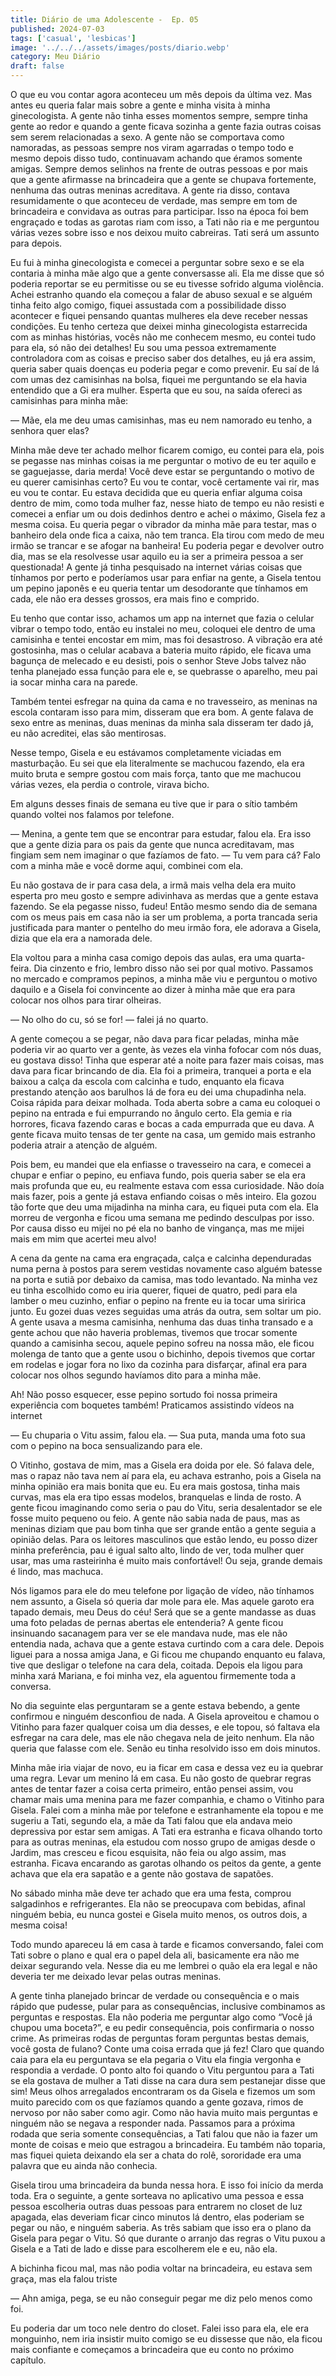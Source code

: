```yaml
---
title: Diário de uma Adolescente -  Ep. 05
published: 2024-07-03
tags: ['casual', 'lesbicas']
image: '../../../assets/images/posts/diario.webp'
category: Meu Diário
draft: false
---
```

O que eu vou contar agora aconteceu um mês depois da última vez. Mas antes eu queria falar mais sobre a gente e minha visita à minha ginecologista. A gente não tinha esses momentos sempre, sempre tinha gente ao redor e quando a gente ficava sozinha a gente fazia outras coisas sem serem relacionadas a sexo. A gente não se comportava como namoradas, as pessoas sempre nos viram agarradas o tempo todo e mesmo depois disso tudo, continuavam achando que éramos somente amigas. Sempre demos selinhos na frente de outras pessoas e por mais que a gente afirmasse na brincadeira que a gente se chupava fortemente, nenhuma das outras meninas acreditava. A gente ria disso, contava resumidamente o que aconteceu de verdade, mas sempre em tom de brincadeira e convidava as outras para participar. Isso na época foi bem engraçado e todas as garotas riam com isso, a Tati não ria e me perguntou várias vezes sobre isso e nos deixou muito cabreiras. Tati será um assunto para depois.

Eu fui à minha ginecologista e comecei a perguntar sobre sexo e se ela contaria à minha mãe algo que a gente conversasse ali. Ela me disse que só poderia reportar se eu permitisse ou se eu tivesse sofrido alguma violência. Achei estranho quando ela começou a falar de abuso sexual e se alguém tinha feito algo comigo, fiquei assustada com a possibilidade disso acontecer e fiquei pensando quantas mulheres ela deve receber nessas condições. Eu tenho certeza que deixei minha ginecologista estarrecida com as minhas histórias, vocês não me conhecem mesmo, eu contei tudo para ela, só não dei detalhes! Eu sou uma pessoa extremamente controladora com as coisas e preciso saber dos detalhes, eu já era assim, queria saber quais doenças eu poderia pegar e como prevenir. Eu saí de lá com umas dez camisinhas na bolsa, fiquei me perguntando se ela havia entendido que a Gi era mulher. Esperta que eu sou, na saída ofereci as camisinhas para minha mãe:

— Mãe, ela me deu umas camisinhas, mas eu nem namorado eu tenho, a senhora quer elas?

Minha mãe deve ter achado melhor ficarem comigo, eu contei para ela, pois se pegasse nas minhas coisas ia me perguntar o motivo de eu ter aquilo e se gaguejasse, daria merda! Você deve estar se perguntando o motivo de eu querer camisinhas certo? Eu vou te contar, você certamente vai rir, mas eu vou te contar. Eu estava decidida que eu queria enfiar alguma coisa dentro de mim, como toda mulher faz, nesse hiato de tempo eu não resisti e comecei a enfiar um ou dois dedinhos dentro e achei o máximo, Gisela fez a mesma coisa. Eu queria pegar o vibrador da minha mãe para testar, mas o banheiro dela onde fica a caixa, não tem tranca. Ela tirou com medo de meu irmão se trancar e se afogar na banheira! Eu poderia pegar e devolver outro dia, mas se ela resolvesse usar aquilo eu ia ser a primeira pessoa a ser questionada! A gente já tinha pesquisado na internet várias coisas que tínhamos por perto e poderíamos usar para enfiar na gente, a Gisela tentou um pepino japonês e eu queria tentar um desodorante que tínhamos em cada, ele não era desses grossos, era mais fino e comprido.

Eu tenho que contar isso, achamos um app na internet que fazia o celular vibrar o tempo todo, então eu instalei no meu, coloquei ele dentro de uma camisinha e tentei encostar em mim, mas foi desastroso. A vibração era até gostosinha, mas o celular acabava a bateria muito rápido, ele ficava uma bagunça de melecado e eu desisti, pois o senhor Steve Jobs talvez não tenha planejado essa função para ele e, se quebrasse o aparelho, meu pai ia socar minha cara na parede.

Também tentei esfregar na quina da cama e no travesseiro, as meninas na escola contaram isso para mim, disseram que era bom. A gente falava de sexo entre as meninas, duas meninas da minha sala disseram ter dado já, eu não acreditei, elas são mentirosas.

Nesse tempo, Gisela e eu estávamos completamente viciadas em masturbação. Eu sei que ela literalmente se machucou fazendo, ela era muito bruta e sempre gostou com mais força, tanto que me machucou várias vezes, ela perdia o controle, virava bicho.

Em alguns desses finais de semana eu tive que ir para o sítio também quando voltei nos falamos por telefone.

— Menina, a gente tem que se encontrar para estudar, falou ela. Era isso que a gente dizia para os pais da gente que nunca acreditavam, mas fingiam sem nem imaginar o que fazíamos de fato. — Tu vem para cá? Falo com a minha mãe e você dorme aqui, combinei com ela.

Eu não gostava de ir para casa dela, a irmã mais velha dela era muito esperta pro meu gosto e sempre adivinhava as merdas que a gente estava fazendo. Se ela pegasse nisso, fudeu! Então mesmo sendo dia de semana com os meus pais em casa não ia ser um problema, a porta trancada seria justificada para manter o pentelho do meu irmão fora, ele adorava a Gisela, dizia que ela era a namorada dele.

Ela voltou para a minha casa comigo depois das aulas, era uma quarta-feira. Dia cinzento e frio, lembro disso não sei por qual motivo. Passamos no mercado e compramos pepinos, a minha mãe viu e perguntou o motivo daquilo e a Gisela foi convincente ao dizer à minha mãe que era para colocar nos olhos para tirar olheiras.

— No olho do cu, só se for! — falei já no quarto.

A gente começou a se pegar, não dava para ficar peladas, minha mãe poderia vir ao quarto ver a gente, às vezes ela vinha fofocar com nós duas, eu gostava disso! Tinha que esperar até a noite para fazer mais coisas, mas dava para ficar brincando de dia. Ela foi a primeira, tranquei a porta e ela baixou a calça da escola com calcinha e tudo, enquanto ela ficava prestando atenção aos barulhos lá de fora eu dei uma chupadinha nela. Coisa rápida para deixar molhada. Toda aberta sobre a cama eu coloquei o pepino na entrada e fui empurrando no ângulo certo. Ela gemia e ria horrores, ficava fazendo caras e bocas a cada empurrada que eu dava. A gente ficava muito tensas de ter gente na casa, um gemido mais estranho poderia atrair a atenção de alguém.

Pois bem, eu mandei que ela enfiasse o travesseiro na cara, e comecei a chupar e enfiar o pepino, eu enfiava fundo, pois queria saber se ela era mais profunda que eu, eu realmente estava com essa curiosidade. Não doía mais fazer, pois a gente já estava enfiando coisas o mês inteiro. Ela gozou tão forte que deu uma mijadinha na minha cara, eu fiquei puta com ela. Ela morreu de vergonha e ficou uma semana me pedindo desculpas por isso. Por causa disso eu mijei no pé ela no banho de vingança, mas me mijei mais em mim que acertei meu alvo!

A cena da gente na cama era engraçada, calça e calcinha dependuradas numa perna à postos para serem vestidas novamente caso alguém batesse na porta e sutiã por debaixo da camisa, mas todo levantado. Na minha vez eu tinha escolhido como eu iria querer, fiquei de quatro, pedi para ela lamber o meu cuzinho, enfiar o pepino na frente eu ia tocar uma siririca junto. Eu gozei duas vezes seguidas uma atrás da outra, sem soltar um pio. A gente usava a mesma camisinha, nenhuma das duas tinha transado e a gente achou que não haveria problemas, tivemos que trocar somente quando a camisinha secou, aquele pepino sofreu na nossa mão, ele ficou molenga de tanto que a gente usou o bichinho, depois tivemos que cortar em rodelas e jogar fora no lixo da cozinha para disfarçar, afinal era para colocar nos olhos segundo havíamos dito para a minha mãe.

Ah! Não posso esquecer, esse pepino sortudo foi nossa primeira experiência com boquetes também! Praticamos assistindo vídeos na internet

— Eu chuparia o Vitu assim, falou ela. — Sua puta, manda uma foto sua com o pepino na boca sensualizando para ele.

O Vitinho, gostava de mim, mas a Gisela era doida por ele. Só falava dele, mas o rapaz não tava nem aí para ela, eu achava estranho, pois a Gisela na minha opinião era mais bonita que eu. Eu era mais gostosa, tinha mais curvas, mas ela era tipo essas modelos, branquelas e linda de rosto. A gente ficou imaginando como seria o pau do Vitu, seria desalentador se ele fosse muito pequeno ou feio. A gente não sabia nada de paus, mas as meninas diziam que pau bom tinha que ser grande então a gente seguia a opinião delas. Para os leitores masculinos que estão lendo, eu posso dizer minha preferência, pau é igual salto alto, lindo de ver, toda mulher quer usar, mas uma rasteirinha é muito mais confortável! Ou seja, grande demais é lindo, mas machuca.

Nós ligamos para ele do meu telefone por ligação de vídeo, não tínhamos nem assunto, a Gisela só queria dar mole para ele. Mas aquele garoto era tapado demais, meu Deus do céu! Será que se a gente mandasse as duas uma foto peladas de pernas abertas ele entenderia? A gente ficou insinuando sacanagem para ver se ele mandava nude, mas ele não entendia nada, achava que a gente estava curtindo com a cara dele. Depois liguei para a nossa amiga Jana, e Gi ficou me chupando enquanto eu falava, tive que desligar o telefone na cara dela, coitada. Depois ela ligou para minha xará Mariana, e foi minha vez, ela aguentou firmemente toda a conversa.

No dia seguinte elas perguntaram se a gente estava bebendo, a gente confirmou e ninguém desconfiou de nada. A Gisela aproveitou e chamou o Vitinho para fazer qualquer coisa um dia desses, e ele topou, só faltava ela esfregar na cara dele, mas ele não chegava nela de jeito nenhum. Ela não queria que falasse com ele. Senão eu tinha resolvido isso em dois minutos.

Minha mãe iria viajar de novo, eu ia ficar em casa e dessa vez eu ia quebrar uma regra. Levar um menino lá em casa. Eu não gosto de quebrar regras antes de tentar fazer a coisa certa primeiro, então pensei assim, vou chamar mais uma menina para me fazer companhia, e chamo o Vitinho para Gisela. Falei com a minha mãe por telefone e estranhamente ela topou e me sugeriu a Tati, segundo ela, a mãe da Tati falou que ela andava meio depressiva por estar sem amigas. A Tati era estranha e ficava olhando torto para as outras meninas, ela estudou com nosso grupo de amigas desde o Jardim, mas cresceu e ficou esquisita, não feia ou algo assim, mas estranha. Ficava encarando as garotas olhando os peitos da gente, a gente achava que ela era sapatão e a gente não gostava de sapatões.

No sábado minha mãe deve ter achado que era uma festa, comprou salgadinhos e refrigerantes. Ela não se preocupava com bebidas, afinal ninguém bebia, eu nunca gostei e Gisela muito menos, os outros dois, a mesma coisa!

Todo mundo apareceu lá em casa à tarde e ficamos conversando, falei com Tati sobre o plano e qual era o papel dela ali, basicamente era não me deixar segurando vela. Nesse dia eu me lembrei o quão ela era legal e não deveria ter me deixado levar pelas outras meninas.

A gente tinha planejado brincar de verdade ou consequência e o mais rápido que pudesse, pular para as consequências, inclusive combinamos as perguntas e respostas. Ela não poderia me perguntar algo como “Você já chupou uma boceta?”, e eu pedir consequência, pois confirmaria o nosso crime. As primeiras rodas de perguntas foram perguntas bestas demais, você gosta de fulano? Conte uma coisa errada que já fez! Claro que quando caia para ela eu perguntava se ela pegaria o Vitu ela fingia vergonha e respondia a verdade. O ponto alto foi quando o Vitu perguntou para a Tati se ela gostava de mulher a Tati disse na cara dura sem pestanejar disse que sim! Meus olhos arregalados encontraram os da Gisela e fizemos um som muito parecido com os que fazíamos quando a gente gozava, rimos de nervoso por não saber como agir. Como não havia muito mais perguntas e ninguém não se negava a responder nada. Passamos para a próxima rodada que seria somente consequências, a Tati falou que não ia fazer um monte de coisas e meio que estragou a brincadeira. Eu também não toparia, mas fiquei quieta deixando ela ser a chata do rolê, sororidade era uma palavra que eu ainda não conhecia.

Gisela tirou uma brincadeira da bunda nessa hora. E isso foi início da merda toda. Era o seguinte, a gente sorteava no aplicativo uma pessoa e essa pessoa escolheria outras duas pessoas para entrarem no closet de luz apagada, elas deveriam ficar cinco minutos lá dentro, elas poderiam se pegar ou não, e ninguém saberia. As três sabiam que isso era o plano da Gisela para pegar o Vitu. Só que durante o arranjo das regras o Vitu puxou a Gisela e a Tati de lado e disse para escolherem ele e eu, não ela.

A bichinha ficou mal, mas não podia voltar na brincadeira, eu estava sem graça, mas ela falou triste

— Ahn amiga, pega, se eu não conseguir pegar me diz pelo menos como foi.

Eu poderia dar um toco nele dentro do closet. Falei isso para ela, ele era monguinho, nem iria insistir muito comigo se eu dissesse que não, ela ficou mais confiante e começamos a brincadeira que eu conto no próximo capítulo.
